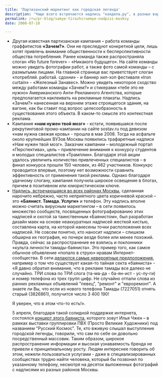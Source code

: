 ```yaml
---
title: 'Партизанский маркетинг как городская легенда'
description: 'Чаще всего встречается надпись "какдела.ру", в разных вариантах написания. Предмет раскрутки – сайт с таким адресом, на котором предлагаются услуги по раскрутке сайтов. Дизайн сайта заставляет сделать вывод о крайне низком бюджете на раскрутку, а информация о том, что в компании работает 10 человек, подтверждает это предположение. Поэтому главным стала брендовая составляющая. Компания имеет название «Взлет-Ракеты», на сайте много изображений взлетающих ракет, есть ссылка на подборку на Youtube с подобными кадрами. Для названия сайта была выбрана стандартная фраза, звучащая при встрече хороших знакомых, что, очевидно, было рассчитано на установление эмоциональных отношений с целевой аудиторией. Однако случай с этой компанией продемонстрировал, насколько важно сочетание качества раскрутки и качества услуг. Оригинальная партизанская реклама не уберегла «какделистов» от <a href="https://forum.searchengines.ru/showthread.php?t=32763&amp;page=3">жесткой критики на профессиональных форумах</a> – «Их способы раскрутки следующие: Спам + Рега в каталогах стандартными автоматическими программами регистрации. сам 100 раз получал спам по почте с рекламой взлёта ракеты, короче это товарищи, которые за нечестное продвижение сайта, заказав продвижение сайта в взлёте ракеты, вы рискуете навсегда оказаться в бан листе поисковиков».'
permalink: /ru/pr-blog/samye-tirazhiruemye-nadpisi-moskvy
date: 2008-07-18

---
```


<ul>
<li>Другая известная партизанская кампания – работа команды граффитистов <strong>«Зачем?»</strong>. Они не преследуют конкретной цели, лишь хотят привлечь внимание общественности к бесперспективности общества потребления. Ранее команда также распространяла слоган «No future forever» - «Никакого будущего». На сайте команды можно увидеть фотографии работ, а также фото самой команды – с размытыми лицами. На главной странице вас приветствует слоган «потребляй. работай. сдохни» - и баннер хип-хоп фестиваля «Iron curtain» - «Железный Занавес». Можно увидеть некоторое сходство между работами команды «Зачем?» и стикерами «тебе это не нужно» Американского Анти-Рекламного Агентства, которые предполагается наклеивать на рекламные плакаты. Надпись «Зачем?» нанесенная на верхнем этаже строящегося здания, на вагоне, как бы ставит под вопрос целесообразность в существования этого объекта. В каком-то смысле это контекстная реклама.</li><li>Кампания <strong>«нам нужен твой мозг»</strong> - кстати, появившаяся после рекрутинговой промо-кампании на сайте sostav.ru под девизом «нам нужна свежая кровь» - прошла в мае 2008. Тогда на асфальте около крупнейших ВУЗов Москвы появились трафаретные надписи «Нам нужен твой мозг». Заказчик кампании – молодежный портал «Перспектива», цель – привлечение внимания к конкурсу студентов и молодых специалистов «Трамплин». Благодаря этой акции удалось увеличить количество привлеченных специалистов – в финал конкурса прошли 150 человек, из 462 участников. Конкукрс проводится впервые, поэтому нет возможности сравнить эффективность  от применения такой рекламы. Однако благодаря удачному слогану, кампания получила широкое освещение в блогах, причем в позитивном или юмористическом ключе.</li>
<li><a href="https://ogneev.livejournal.com/610896.html">Надпись, встречающаяся во всех районах Москвы</a>, сделанная нарочито небрежно, часто неприятного цвета коричневой краской – это <strong>«Баянист. Тамада. Услуги»</strong> и телефон. Эту надпись вполне можно считать вирусным маркетингом – в сети появилось множество сообществ, посвященных фотографированию этих надписей и охотой за таинственным «Баянистом», был разработан дизайн маек на основе неаккуратных надписей жесткой кистью, составлена карта, на которой нанесены точки расположения всех надписей. Не совсем понятно, кто наносит надписи – слишком обширна их география, но почерк везде более или менее похожий.  Правда, сейчас за распространение ее взялись и поклонники «культа личности тамады-баяниста». Это пример того, как самое обычное объявление «попало в струю» нравам Интернет-сообщества. В сети <a href="https://community.livejournal.com/tamada_uslugi/32004.html">делаются самые невероятные предположения</a>, например о том что существует какая-то тайная секта «баяниста» - «Я давно обратил внимание, что в рекламе тамады все далеко не случайно. ТРИ слова по ТРИ слога (та-ма-да - ба-ян-ист - ус-лу-ги) и номер телефона из трех групп цифр. Не случайно отпали слова из ранних рекламных объявлений "певец", "ремонт" и "евроремонт". А знаете ли Вы, что если из нового телефона Тамады (7227051) отнять старый (3826861), получится число 3 400 190!

Я уверен, что в этом что-то есть!».

5 апреля, благодаря такой солидной поддержке интернета,  состоялся <a href="https://www.lookatme.ru/event/bayanist-uslugi-tamada"> концерт этого баяниста</a>, которого зовут Илья Чжен – в рамках выставки группировки ПВХ (Просто Великие Художники) под названием "Русский Космос". Те,  кто вживую слышал выступление городской легенды, говорили, что сам по себе он довольно посредственный массовик. Таким образом, широкое распространение информации и высокая узнаваемость бренда не привели к принципиальному росту. Людям интереснее говорить об этом, нежели пользоваться услугами - даже в специализированных сообществах трудно найти человека, который бы позвонил по указанному телефону, несмотря на десяток выложенных фотографий с надписями из разных районов Москвы.</li>
</ul>

